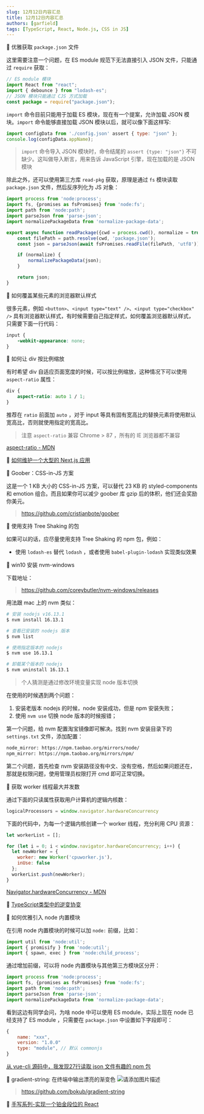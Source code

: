 ```yaml
---
slug: 12月12日内容汇总
title: 12月12日内容汇总
authors: [garfield]
tags: [TypeScript, React, Node.js, CSS in JS]
---
```


📒 优雅获取 `package.json` 文件

这里需要注意一个问题，在 ES module 规范下无法直接引入 JSON 文件，只能通过 `require` 获取：

```javascript
// ES module 模块
import React from "react";
import { debounce } from "lodash-es";
// JSON 模块只能通过 CJS 方式加载
const package = require("package.json");
```

`import` 命令目前只能用于加载 ES 模块，现在有一个提案，允许加载 JSON 模块。`import` 命令能够直接加载 JSON 模块以后，就可以像下面这样写:

```javascript
import configData from './config.json' assert { type: "json" };
console.log(configData.appName);
```

> `import` 命令导入 JSON 模块时，命令结尾的 `assert {type: "json"}` 不可缺少。这叫做导入断言，用来告诉 JavaScript 引擎，现在加载的是 JSON 模块

除此之外，还可以使用第三方库 `read-pkg` 获取，原理是通过 `fs` 模块读取 `package.json` 文件，然后反序列化为 JS 对象：

```javascript
import process from 'node:process';
import fs, {promises as fsPromises} from 'node:fs';
import path from 'node:path';
import parseJson from 'parse-json';
import normalizePackageData from 'normalize-package-data';

export async function readPackage({cwd = process.cwd(), normalize = true} = {}) {
	const filePath = path.resolve(cwd, 'package.json');
	const json = parseJson(await fsPromises.readFile(filePath, 'utf8'));

	if (normalize) {
		normalizePackageData(json);
	}

	return json;
}
```

📒 如何覆盖某些元素的浏览器默认样式

很多元素，例如 `<button>`、`<input type="text" />`、`<input type="checkbox" />` 具有浏览器默认样式，有时候需要自己指定样式，如何覆盖浏览器默认样式，只需要下面一行代码：

```css
input {
	-webkit-appearance: none;
}
```

📒 如何让 div 按比例缩放

有时希望 div 自适应页面宽度的时候，可以按比例缩放，这种情况下可以使用 `aspect-ratio` 属性：

```css
div {
	aspect-ratio: auto 1 / 1;
}
```

推荐在 `ratio` 前面加 `auto` ，对于 input 等具有固有宽高比的替换元素将使用默认宽高比，否则就使用指定的宽高比。

> 注意 `aspect-ratio` 兼容 Chrome > 87 ，所有的 IE 浏览器都不兼容

[aspect-ratio - MDN](https://developer.mozilla.org/zh-CN/docs/Web/CSS/aspect-ratio)

📒 [如何维护一个大型的 Next.js 应用](https://www.smashingmagazine.com/2021/11/maintain-large-nextjs-application/)

📒 Goober：CSS-in-JS 方案

这是一个 1 KB 大小的 CSS-in-JS 方案，可以替代 23 KB 的 styled-components 和 emotion 组合。而且如果你可以减少 goober 库 gzip 后的体积，他们还会奖励你美元。

> https://github.com/cristianbote/goober

📒 使用支持 Tree Shaking 的包

如果可以的话，应尽量使用支持 Tree Shaking 的 npm 包，例如：

- 使用 `lodash-es` 替代 `lodash` ，或者使用 `babel-plugin-lodash` 实现类似效果

📒 win10 安装 nvm-windows

下载地址：

> https://github.com/coreybutler/nvm-windows/releases

用法跟 mac 上的 nvm 类似：

```bash
# 安装 nodejs v16.13.1
$ nvm install 16.13.1

# 查看已安装的 nodejs 版本
$ nvm list

# 使用指定版本的 nodejs
$ nvm use 16.13.1

# 卸载某个版本的 nodejs
$ nvm uninstall 16.13.1
```

> 个人猜测是通过修改环境变量实现 node 版本切换

在使用的时候遇到两个问题：

1. 安装老版本 nodejs  的时候，node 安装成功，但是 npm 安装失败；
2. 使用 `nvm use` 切换 node 版本的时候报错；

第一个问题，给 nvm 配置淘宝镜像即可解决。找到 nvm 安装目录下的 `settings.txt` 文件，添加配置：

```bash
node_mirror: https://npm.taobao.org/mirrors/node/
npm_mirror: https://npm.taobao.org/mirrors/npm/
```

第二个问题，首先检查 nvm 安装路径没有中文、没有空格，然后如果问题还在，那就是权限问题，使用管理员权限打开 cmd 即可正常切换。

📒 获取 worker 线程最大并发数

通过下面的只读属性获取用户计算机的逻辑内核数：

```javascript
logicalProcessors = window.navigator.hardwareConcurrency
```

下面的代码中，为每一个逻辑内核创建一个 worker 线程，充分利用 CPU 资源：

```javascript
let workerList = [];

for (let i = 0; i < window.navigator.hardwareConcurrency; i++) {
  let newWorker = {
    worker: new Worker('cpuworker.js'),
    inUse: false
  };
  workerList.push(newWorker);
}
```

[Navigator.hardwareConcurrency - MDN](https://developer.mozilla.org/en-US/docs/Web/API/Navigator/hardwareConcurrency)

📒 [TypeScript类型中的逆变协变](https://juejin.cn/post/7039315081150087181)

📒 如何优雅引入 node 内置模块

在引用 node 内置模块的时候可以加 `node:` 前缀，比如：

```javascript
import util from 'node:util';
import { promisify } from 'node:util';
import { spawn, exec } from 'node:child_process';
```

通过增加前缀，可以将 node 内置模块与其他第三方模块区分开：

```javascript
import process from 'node:process';
import fs, {promises as fsPromises} from 'node:fs';
import path from 'node:path';
import parseJson from 'parse-json';
import normalizePackageData from 'normalize-package-data';
```

看到这边有同学会问，为啥 node 中可以使用 ES module，实际上现在 node 已经支持了 ES module ，只需要在 `package.json` 中设置如下字段即可：

```javascript
{
	name: "xxx",
	version: "1.0.0"
	type: "module", // 默认 commonjs
}
```

[从 vue-cli 源码中，我发现27行读取 json 文件有趣的 npm 包](https://juejin.cn/post/7037270522236764167)

📒 gradient-string: 在终端中输出漂亮的渐变色
![请添加图片描述](https://img-blog.csdnimg.cn/abe2bb16f3494809badaaa6fe3075a2a.png?x-oss-process=image/watermark,type_d3F5LXplbmhlaQ,shadow_50,text_Q1NETiBA5aSp54yr57K-54G1OTk4,size_20,color_FFFFFF,t_70,g_se,x_16)
> https://github.com/bokub/gradient-string

📒 [手写系列-实现一个铂金段位的 React](https://juejin.cn/post/6978654109893132318)
